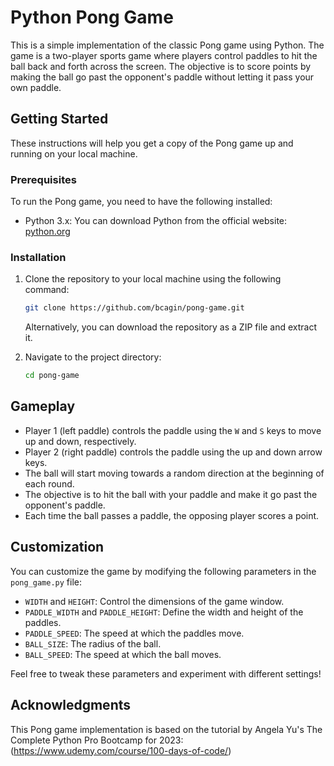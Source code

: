 # Python Pong Game

This is a simple implementation of the classic Pong game using Python. The game is a two-player sports game where players control paddles to hit the ball back and forth across the screen. The objective is to score points by making the ball go past the opponent's paddle without letting it pass your own paddle.

## Getting Started

These instructions will help you get a copy of the Pong game up and running on your local machine.

### Prerequisites

To run the Pong game, you need to have the following installed:

- Python 3.x: You can download Python from the official website: [python.org](https://www.python.org/downloads/)

### Installation

1. Clone the repository to your local machine using the following command:

   ```bash
   git clone https://github.com/bcagin/pong-game.git
   ```

   Alternatively, you can download the repository as a ZIP file and extract it.

2. Navigate to the project directory:

   ```bash
   cd pong-game
   ```

## Gameplay

- Player 1 (left paddle) controls the paddle using the `W` and `S` keys to move up and down, respectively.
- Player 2 (right paddle) controls the paddle using the up and down arrow keys.
- The ball will start moving towards a random direction at the beginning of each round.
- The objective is to hit the ball with your paddle and make it go past the opponent's paddle.
- Each time the ball passes a paddle, the opposing player scores a point.

## Customization

You can customize the game by modifying the following parameters in the `pong_game.py` file:

- `WIDTH` and `HEIGHT`: Control the dimensions of the game window.
- `PADDLE_WIDTH` and `PADDLE_HEIGHT`: Define the width and height of the paddles.
- `PADDLE_SPEED`: The speed at which the paddles move.
- `BALL_SIZE`: The radius of the ball.
- `BALL_SPEED`: The speed at which the ball moves.

Feel free to tweak these parameters and experiment with different settings!

## Acknowledgments

This Pong game implementation is based on the tutorial by Angela Yu's The Complete Python Pro Bootcamp for 2023: (https://www.udemy.com/course/100-days-of-code/)

